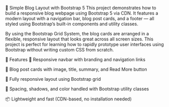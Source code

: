 📝 Simple Blog Layout with Bootstrap 5
This project demonstrates how to build a responsive blog webpage using Bootstrap 5 via CDN. It features a modern layout with a navigation bar, blog post cards, and a footer — all styled using Bootstrap’s built-in components and utility classes.

By using the Bootstrap Grid System, the blog cards are arranged in a flexible, responsive layout that looks great across all screen sizes. This project is perfect for learning how to rapidly prototype user interfaces using Bootstrap without writing custom CSS from scratch.

🚀 Features
🔗 Responsive navbar with branding and navigation links

📰 Blog post cards with image, title, summary, and Read More button

📱 Fully responsive layout using Bootstrap grid

🎨 Spacing, shadows, and color handled with Bootstrap utility classes

📦 Lightweight and fast (CDN-based, no installation needed)
